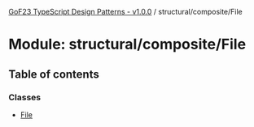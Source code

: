 [GoF23 TypeScript Design Patterns - v1.0.0](../README.md) / structural/composite/File

# Module: structural/composite/File

## Table of contents

### Classes

- [File](../classes/structural_composite_File.File.md)
